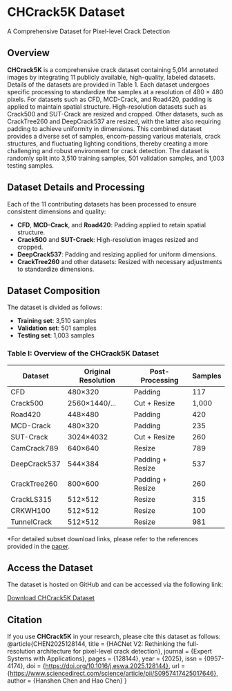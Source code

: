 # CHCrack5K Dataset
A Comprehensive Dataset for Pixel-level Crack Detection

## Overview
**CHCrack5K** is a comprehensive crack dataset containing 5,014 annotated images by integrating 11 publicly available, high-quality, labeled datasets. Details of the datasets are provided in Table 1. Each dataset undergoes specific processing to standardize the samples at a resolution of 480 × 480 pixels. For datasets such as CFD, MCD-Crack, and Road420, padding is applied to maintain spatial structure. High-resolution datasets such as Crack500 and SUT-Crack are resized and cropped. Other datasets, such as CrackTree260 and DeepCrack537 are resized, with the latter also requiring padding to achieve uniformity in dimensions. This combined dataset provides a diverse set of samples, encom-passing various materials, crack structures, and fluctuating lighting conditions, thereby creating a more challenging and robust environment for crack detection. The dataset is randomly split into 3,510 training samples, 501 validation samples, and 1,003 testing samples. 

## Dataset Details and Processing
Each of the 11 contributing datasets has been processed to ensure consistent dimensions and quality:

- **CFD**, **MCD-Crack**, and **Road420**: Padding applied to retain spatial structure.
- **Crack500** and **SUT-Crack**: High-resolution images resized and cropped.
- **DeepCrack537**: Padding and resizing applied for uniform dimensions.
- **CrackTree260** and other datasets: Resized with necessary adjustments to standardize dimensions.

## Dataset Composition
The dataset is divided as follows:

- **Training set**: 3,510 samples
- **Validation set**: 501 samples
- **Testing set**: 1,003 samples

### Table I: Overview of the CHCrack5K Dataset
| Dataset            | Original Resolution | Post-Processing       | Samples |
|---------------------|---------------------|-----------------------|---------|
| CFD                 | 480×320             | Padding               | 117     |
| Crack500            | 2560×1440/...       | Cut + Resize          | 1,000   |
| Road420             | 448×480             | Padding               | 420     |
| MCD-Crack           | 480×320             | Padding               | 235     |
| SUT-Crack           | 3024×4032           | Cut + Resize          | 260     |
| CamCrack789         | 640×640             | Resize                | 789     |
| DeepCrack537        | 544×384             | Padding + Resize      | 537     |
| CrackTree260        | 800×600             | Padding + Resize      | 260     |
| CrackLS315          | 512×512             | Resize                | 315     |
| CRKWH100            | 512×512             | Resize                | 100     |
| TunnelCrack         | 512×512             | Resize                | 981     |

*For detailed subset download links, please refer to the references provided in the [paper](https://doi.org/10.1016/j.eswa.2025.128144).

## Access the Dataset
The dataset is hosted on GitHub and can be accessed via the following link:

[Download CHCrack5K Dataset](https://drive.google.com/file/d/1EdfHX78Ov5sFw90HSN2JRww5RWPs1Zc1/view?usp=drive_link)

## Citation
If you use **CHCrack5K** in your research, please cite this dataset as follows:
@article{CHEN2025128144,
title = {HACNet V2: Rethinking the full-resolution architecture for pixel-level crack detection},
journal = {Expert Systems with Applications},
pages = {128144},
year = {2025},
issn = {0957-4174},
doi = {https://doi.org/10.1016/j.eswa.2025.128144},
url = {https://www.sciencedirect.com/science/article/pii/S0957417425017646},
author = {Hanshen Chen and Hao Chen}
}
